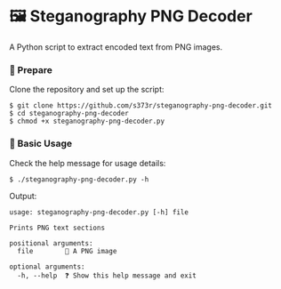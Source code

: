 # 🖼️ Steganography PNG Decoder

A Python script to extract encoded text from PNG images.

### 🚀 Prepare

Clone the repository and set up the script:

    $ git clone https://github.com/s373r/steganography-png-decoder.git
    $ cd steganography-png-decoder
    $ chmod +x steganography-png-decoder.py

### 📖 Basic Usage

Check the help message for usage details:

    $ ./steganography-png-decoder.py -h

Output:

    usage: steganography-png-decoder.py [-h] file
    
    Prints PNG text sections
    
    positional arguments:
      file        📄 A PNG image
    
    optional arguments:
      -h, --help  ❓ Show this help message and exit

